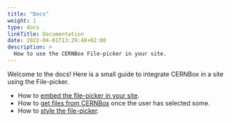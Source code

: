 ```yaml
---
title: "Docs"
weight: 1
type: docs
linkTitle: Documentation
date: 2022-04-01T13:29:48+02:00
description: >
  How to use the CERNBox File-picker in your site.
---
```


Welcome to the docs! Here is a small guide to integrate CERNBox in a site using the File-picker.

  * How to [embed the file-picker in your site](/embedding).
  * How to [get files from CERNBox](/data) once the user has selected some.
  * How to [style the file-picker](/styling).
